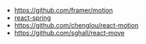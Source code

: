- https://github.com/framer/motion
- [react-spring](https://github.com/pmndrs/react-spring)
- https://github.com/chenglou/react-motion
- https://github.com/sghall/react-move
